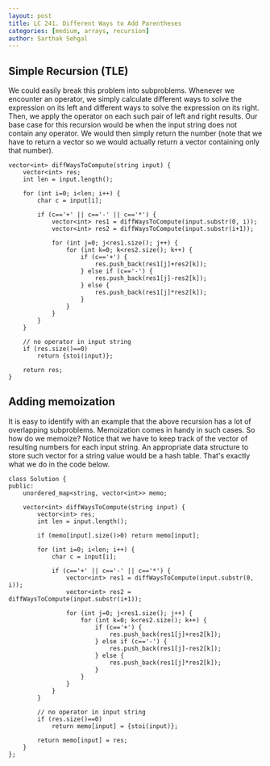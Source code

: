 ```yaml
---
layout: post
title: LC 241. Different Ways to Add Parentheses
categories: [medium, arrays, recursion]
author: Sarthak Sehgal
---
```


## Simple Recursion (TLE)
We could easily break this problem into subproblems. Whenever we encounter an operator, we simply calculate different ways to solve the expression on its left and different ways to solve the expression on its right. Then, we apply the operator on each such pair of left and right results. Our base case for this recursion would be when the input string does not contain any operator. We would then simply return the number (note that we have to return a vector so we would actually return a vector containing only that number).

```
vector<int> diffWaysToCompute(string input) {
    vector<int> res;
    int len = input.length();
    
    for (int i=0; i<len; i++) {
        char c = input[i];
        
        if (c=='+' || c=='-' || c=='*') {
            vector<int> res1 = diffWaysToCompute(input.substr(0, i));
            vector<int> res2 = diffWaysToCompute(input.substr(i+1));
            
            for (int j=0; j<res1.size(); j++) {
                for (int k=0; k<res2.size(); k++) {
                    if (c=='+') {
                        res.push_back(res1[j]+res2[k]);
                    } else if (c=='-') {
                        res.push_back(res1[j]-res2[k]);
                    } else {
                        res.push_back(res1[j]*res2[k]);
                    }
                }
            }
        }
    }
    
    // no operator in input string
    if (res.size()==0)
        return {stoi(input)};

    return res;
}
```

## Adding memoization
It is easy to identify with an example that the above recursion has a lot of overlapping subproblems. Memoization comes in handy in such cases. So how do we memoize? Notice that we have to keep track of the vector of resulting numbers for each input string. An appropriate data structure to store such vector for a string value would be a hash table. That's exactly what we do in the code below.

```
class Solution {
public:
    unordered_map<string, vector<int>> memo;

    vector<int> diffWaysToCompute(string input) {
        vector<int> res;
        int len = input.length();
        
        if (memo[input].size()>0) return memo[input];
        
        for (int i=0; i<len; i++) {
            char c = input[i];
            
            if (c=='+' || c=='-' || c=='*') {
                vector<int> res1 = diffWaysToCompute(input.substr(0, i));
                vector<int> res2 = diffWaysToCompute(input.substr(i+1));
                
                for (int j=0; j<res1.size(); j++) {
                    for (int k=0; k<res2.size(); k++) {
                        if (c=='+') {
                            res.push_back(res1[j]+res2[k]);
                        } else if (c=='-') {
                            res.push_back(res1[j]-res2[k]);
                        } else {
                            res.push_back(res1[j]*res2[k]);
                        }
                    }
                }
            }
        }
        
        // no operator in input string
        if (res.size()==0)
            return memo[input] = {stoi(input)};

        return memo[input] = res;
    }
};
```